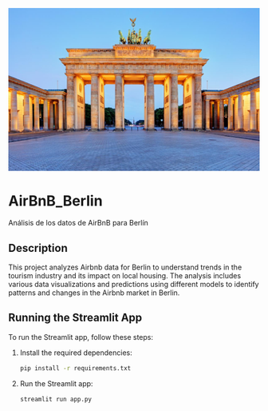![Puerta de Brandeburgo](img/puerta_Brand.jpeg)

# AirBnB_Berlin
Análisis de los datos de AirBnB para Berlín

## Description
This project analyzes Airbnb data for Berlin to understand trends in the tourism industry and its impact on local housing. The analysis includes various data visualizations and predictions using different models to identify patterns and changes in the Airbnb market in Berlin.

## Running the Streamlit App
To run the Streamlit app, follow these steps:

1. Install the required dependencies:
    ```bash
    pip install -r requirements.txt
    ```
2. Run the Streamlit app:
    ```bash
    streamlit run app.py
    ```

